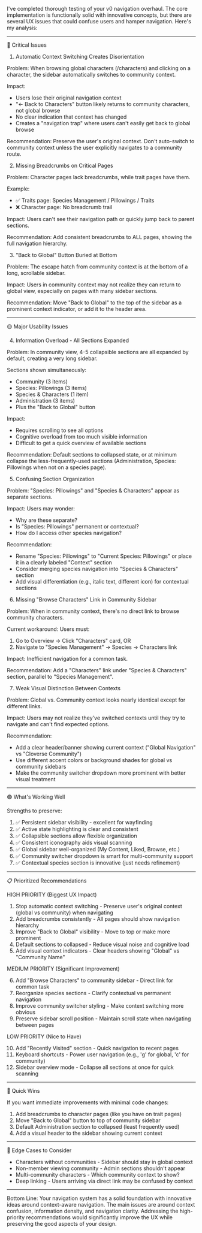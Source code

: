 I've completed thorough testing of your v0 navigation overhaul. The core implementation is functionally solid with innovative concepts, but there are several UX issues that
could confuse users and hamper navigation. Here's my analysis:

---

🔴 Critical Issues

1. Automatic Context Switching Creates Disorientation

Problem: When browsing global characters (/characters) and clicking on a character, the sidebar automatically switches to community context.

Impact:

- Users lose their original navigation context
- "← Back to Characters" button likely returns to community characters, not global browse
- No clear indication that context has changed
- Creates a "navigation trap" where users can't easily get back to global browse

Recommendation: Preserve the user's original context. Don't auto-switch to community context unless the user explicitly navigates to a community route.

2. Missing Breadcrumbs on Critical Pages

Problem: Character pages lack breadcrumbs, while trait pages have them.

Example:

- ✅ Traits page: Species Management / Pillowings / Traits
- ❌ Character page: No breadcrumb trail

Impact: Users can't see their navigation path or quickly jump back to parent sections.

Recommendation: Add consistent breadcrumbs to ALL pages, showing the full navigation hierarchy.

3. "Back to Global" Button Buried at Bottom

Problem: The escape hatch from community context is at the bottom of a long, scrollable sidebar.

Impact: Users in community context may not realize they can return to global view, especially on pages with many sidebar sections.

Recommendation: Move "Back to Global" to the top of the sidebar as a prominent context indicator, or add it to the header area.

---

🟡 Major Usability Issues

4. Information Overload - All Sections Expanded

Problem: In community view, 4-5 collapsible sections are all expanded by default, creating a very long sidebar.

Sections shown simultaneously:

- Community (3 items)
- Species: Pillowings (3 items)
- Species & Characters (1 item)
- Administration (3 items)
- Plus the "Back to Global" button

Impact:

- Requires scrolling to see all options
- Cognitive overload from too much visible information
- Difficult to get a quick overview of available sections

Recommendation: Default sections to collapsed state, or at minimum collapse the less-frequently-used sections (Administration, Species: Pillowings when not on a species
page).

5. Confusing Section Organization

Problem: "Species: Pillowings" and "Species & Characters" appear as separate sections.

Impact: Users may wonder:

- Why are these separate?
- Is "Species: Pillowings" permanent or contextual?
- How do I access other species navigation?

Recommendation:

- Rename "Species: Pillowings" to "Current Species: Pillowings" or place it in a clearly labeled "Context" section
- Consider merging species navigation into "Species & Characters" section
- Add visual differentiation (e.g., italic text, different icon) for contextual sections

6. Missing "Browse Characters" Link in Community Sidebar

Problem: When in community context, there's no direct link to browse community characters.

Current workaround: Users must:

1. Go to Overview → Click "Characters" card, OR
2. Navigate to "Species Management" → Species → Characters link

Impact: Inefficient navigation for a common task.

Recommendation: Add a "Characters" link under "Species & Characters" section, parallel to "Species Management".

7. Weak Visual Distinction Between Contexts

Problem: Global vs. Community context looks nearly identical except for different links.

Impact: Users may not realize they've switched contexts until they try to navigate and can't find expected options.

Recommendation:

- Add a clear header/banner showing current context ("Global Navigation" vs "Cloverse Community")
- Use different accent colors or background shades for global vs community sidebars
- Make the community switcher dropdown more prominent with better visual treatment

---

🟢 What's Working Well

Strengths to preserve:

1. ✅ Persistent sidebar visibility - excellent for wayfinding
2. ✅ Active state highlighting is clear and consistent
3. ✅ Collapsible sections allow flexible organization
4. ✅ Consistent iconography aids visual scanning
5. ✅ Global sidebar well-organized (My Content, Liked, Browse, etc.)
6. ✅ Community switcher dropdown is smart for multi-community support
7. ✅ Contextual species section is innovative (just needs refinement)

---

📋 Prioritized Recommendations

HIGH PRIORITY (Biggest UX Impact)

1. Stop automatic context switching - Preserve user's original context (global vs community) when navigating
2. Add breadcrumbs consistently - All pages should show navigation hierarchy
3. Improve "Back to Global" visibility - Move to top or make more prominent
4. Default sections to collapsed - Reduce visual noise and cognitive load
5. Add visual context indicators - Clear headers showing "Global" vs "Community Name"

MEDIUM PRIORITY (Significant Improvement)

6. Add "Browse Characters" to community sidebar - Direct link for common task
7. Reorganize species sections - Clarify contextual vs permanent navigation
8. Improve community switcher styling - Make context switching more obvious
9. Preserve sidebar scroll position - Maintain scroll state when navigating between pages

LOW PRIORITY (Nice to Have)

10. Add "Recently Visited" section - Quick navigation to recent pages
11. Keyboard shortcuts - Power user navigation (e.g., 'g' for global, 'c' for community)
12. Sidebar overview mode - Collapse all sections at once for quick scanning

---

🎯 Quick Wins

If you want immediate improvements with minimal code changes:

1. Add breadcrumbs to character pages (like you have on trait pages)
2. Move "Back to Global" button to top of community sidebar
3. Default Administration section to collapsed (least frequently used)
4. Add a visual header to the sidebar showing current context

---

🚨 Edge Cases to Consider

- Characters without communities - Sidebar should stay in global context
- Non-member viewing community - Admin sections shouldn't appear
- Multi-community characters - Which community context to show?
- Deep linking - Users arriving via direct link may be confused by context

---

Bottom Line: Your navigation system has a solid foundation with innovative ideas around context-aware navigation. The main issues are around context confusion, information
density, and navigation clarity. Addressing the high-priority recommendations would significantly improve the UX while preserving the good aspects of your design.
